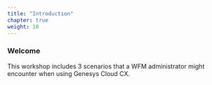 ```yaml
---
title: "Introduction"
chapter: true
weight: 10
---
```


### Welcome

This workshop includes 3 scenarios that a WFM administrator might encounter when using Genesys Cloud CX. 
